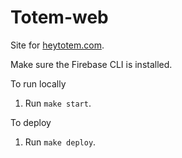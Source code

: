 Totem-web
===
Site for [heytotem.com](https://www.heytotem.com).

Make sure the Firebase CLI is installed.


To run locally
1. Run `make start`.

To deploy
1. Run `make deploy`.